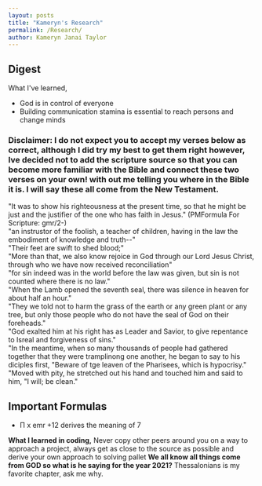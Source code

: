 ```yaml
---
layout: posts
title: "Kameryn's Research"
permalink: /Research/
author: Kameryn Janai Taylor
---
```


## Digest

What I've learned,
- God is in control of everyone
- Building communication stamina is essential to reach persons and change minds

### Disclaimer: I do not expect you to accept my verses below as correct, although I did try my best to get them right however, Ive decided not to add the scripture source so that you can become more familiar with the Bible and connect these two verses on your own! with out me telling you where in the Bible it is. I will say these all come from the New Testament.

"It was to show his righteousness at the present time, so that he might be just and the justifier of the one who has faith in Jesus." 
(PMFormula For Scripture: gmr/2-)  
"an instrustor of the foolish, a teacher of children, having in the law the embodiment of knowledge and truth--"  
"Their feet are swift to shed blood;"  
"More than that, we also know rejoice in God through our Lord Jesus Christ, through who we have now received reconciliation"  
"for sin indeed was in the world before the law was given, but sin is not counted where there is no law."  
"When the Lamb opened the seventh seal, there was silence in heaven for about half an hour."  
"They we told not to harm the grass of the earth or any green plant or any tree, but only those people who do not have the seal of God on their foreheads."  
"God exalted him at his right has as Leader and Savior, to give repentance to Isreal and forgiveness of sins."  
"In the meantime, when so many thousands of people had gathered together that they were tramplinong one another, he began to say to his diciples first, "Beware of tge leaven of the Pharisees, which is hypocrisy."  
"Moved with pity, he stretched out his hand and touched him and said to him, "I will; be clean."

 
## Important Formulas
- Π x emr +12 derives the meaning of 7  

  
**What I learned in coding,**  Never copy other peers around you on a way to approach a project, always get as close to the source as possible and derive your own approach to solving pallet 
**We all know all things come from GOD so what is he saying for the year 2021?** Thessalonians is my favorite chapter, ask me why. 
